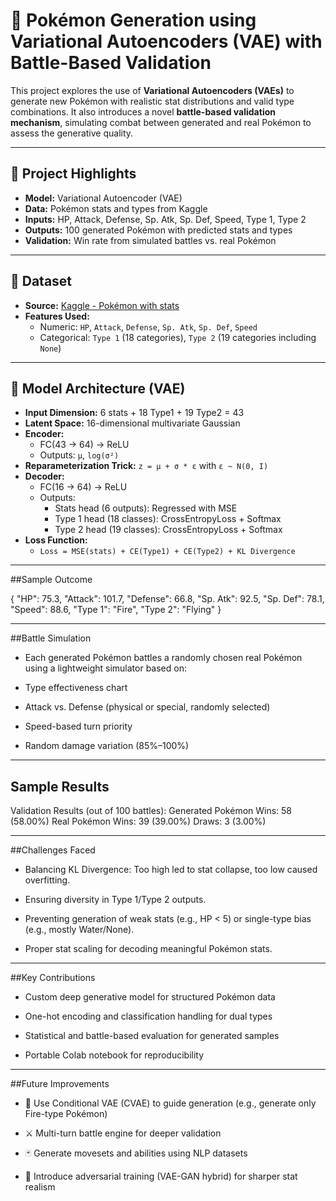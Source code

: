 # 🧬 Pokémon Generation using Variational Autoencoders (VAE) with Battle-Based Validation

This project explores the use of **Variational Autoencoders (VAEs)** to generate new Pokémon with realistic stat distributions and valid type combinations. It also introduces a novel **battle-based validation mechanism**, simulating combat between generated and real Pokémon to assess the generative quality.

---

## 🚀 Project Highlights

- **Model:** Variational Autoencoder (VAE)
- **Data:** Pokémon stats and types from Kaggle
- **Inputs:** HP, Attack, Defense, Sp. Atk, Sp. Def, Speed, Type 1, Type 2
- **Outputs:** 100 generated Pokémon with predicted stats and types
- **Validation:** Win rate from simulated battles vs. real Pokémon

---

## 📁 Dataset

- **Source:** [Kaggle - Pokémon with stats](https://www.kaggle.com/abcsds/pokemon)
- **Features Used:**
  - Numeric: `HP`, `Attack`, `Defense`, `Sp. Atk`, `Sp. Def`, `Speed`
  - Categorical: `Type 1` (18 categories), `Type 2` (19 categories including `None`)

---

## 🧠 Model Architecture (VAE)

- **Input Dimension:** 6 stats + 18 Type1 + 19 Type2 = 43
- **Latent Space:** 16-dimensional multivariate Gaussian
- **Encoder:**
  - FC(43 → 64) → ReLU
  - Outputs: `μ`, `log(σ²)`
- **Reparameterization Trick:** `z = μ + σ * ε` with `ε ~ N(0, I)`
- **Decoder:**
  - FC(16 → 64) → ReLU
  - Outputs:
    - Stats head (6 outputs): Regressed with MSE
    - Type 1 head (18 classes): CrossEntropyLoss + Softmax
    - Type 2 head (19 classes): CrossEntropyLoss + Softmax
- **Loss Function:**
  - `Loss = MSE(stats) + CE(Type1) + CE(Type2) + KL Divergence`

---

##Sample Outcome

{
  "HP": 75.3,
  "Attack": 101.7,
  "Defense": 66.8,
  "Sp. Atk": 92.5,
  "Sp. Def": 78.1,
  "Speed": 88.6,
  "Type 1": "Fire",
  "Type 2": "Flying"
}

---

##Battle Simulation

- Each generated Pokémon battles a randomly chosen real Pokémon using a lightweight simulator based on:

- Type effectiveness chart

- Attack vs. Defense (physical or special, randomly selected)

- Speed-based turn priority

- Random damage variation (85%–100%)

---

## Sample Results

Validation Results (out of 100 battles):
Generated Pokémon Wins: 58 (58.00%)
Real Pokémon Wins:      39 (39.00%)
Draws:                   3 (3.00%)

---

##Challenges Faced

- Balancing KL Divergence: Too high led to stat collapse, too low caused overfitting.

- Ensuring diversity in Type 1/Type 2 outputs.

- Preventing generation of weak stats (e.g., HP < 5) or single-type bias (e.g., mostly Water/None).

- Proper stat scaling for decoding meaningful Pokémon stats.
  
---

##Key Contributions

- Custom deep generative model for structured Pokémon data

- One-hot encoding and classification handling for dual types

- Statistical and battle-based evaluation for generated samples

- Portable Colab notebook for reproducibility

---

##Future Improvements

- 🧠 Use Conditional VAE (CVAE) to guide generation (e.g., generate only Fire-type Pokémon)

- ⚔️ Multi-turn battle engine for deeper validation

- 🃏 Generate movesets and abilities using NLP datasets

- 🧬 Introduce adversarial training (VAE-GAN hybrid) for sharper stat realism



